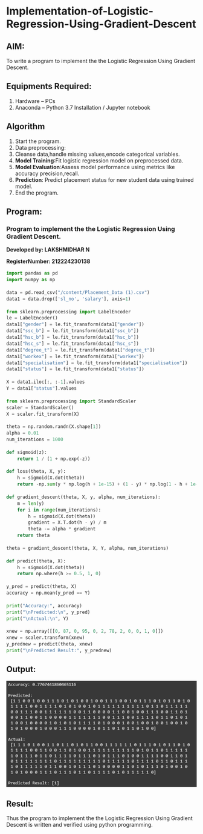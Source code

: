 # Implementation-of-Logistic-Regression-Using-Gradient-Descent

## AIM:
To write a program to implement the the Logistic Regression Using Gradient Descent.

## Equipments Required:
1. Hardware – PCs
2. Anaconda – Python 3.7 Installation / Jupyter notebook

## Algorithm
1. Start the program.
2. Data preprocessing:
3. Cleanse data,handle missing values,encode categorical variables.
4. __Model Training__:Fit logistic regression model on preprocessed data.
5. __Model Evaluation__:Assess model performance using metrics like accuracy precision,recall.
6. __Prediction__: Predict placement status for new student data using trained model.
7. End the program.


## Program:


### Program to implement the the Logistic Regression Using Gradient Descent.

__Developed by: LAKSHMIDHAR N__

__RegisterNumber:  212224230138__

```py
import pandas as pd
import numpy as np

data = pd.read_csv("/content/Placement_Data (1).csv")
data1 = data.drop(['sl_no', 'salary'], axis=1)

from sklearn.preprocessing import LabelEncoder
le = LabelEncoder()
data1["gender"] = le.fit_transform(data1["gender"])
data1["ssc_b"] = le.fit_transform(data1["ssc_b"])
data1["hsc_b"] = le.fit_transform(data1["hsc_b"])
data1["hsc_s"] = le.fit_transform(data1["hsc_s"])
data1["degree_t"] = le.fit_transform(data1["degree_t"])
data1["workex"] = le.fit_transform(data1["workex"])
data1["specialisation"] = le.fit_transform(data1["specialisation"])
data1["status"] = le.fit_transform(data1["status"])

X = data1.iloc[:, :-1].values  
Y = data1["status"].values 

from sklearn.preprocessing import StandardScaler
scaler = StandardScaler()
X = scaler.fit_transform(X)

theta = np.random.randn(X.shape[1]) 
alpha = 0.01  
num_iterations = 1000  

def sigmoid(z):
    return 1 / (1 + np.exp(-z))

def loss(theta, X, y):
    h = sigmoid(X.dot(theta))
    return -np.sum(y * np.log(h + 1e-15) + (1 - y) * np.log(1 - h + 1e-15)) / len(y)

def gradient_descent(theta, X, y, alpha, num_iterations):
    m = len(y)
    for i in range(num_iterations):
        h = sigmoid(X.dot(theta))
        gradient = X.T.dot(h - y) / m
        theta -= alpha * gradient
    return theta

theta = gradient_descent(theta, X, Y, alpha, num_iterations)

def predict(theta, X):
    h = sigmoid(X.dot(theta))
    return np.where(h >= 0.5, 1, 0)

y_pred = predict(theta, X)
accuracy = np.mean(y_pred == Y)

print("Accuracy:", accuracy)
print("\nPredicted:\n", y_pred)
print("\nActual:\n", Y)

xnew = np.array([[0, 87, 0, 95, 0, 2, 78, 2, 0, 0, 1, 0]])
xnew = scaler.transform(xnew)  
y_prednew = predict(theta, xnew)
print("\nPredicted Result:", y_prednew)
```

## Output:
![logistic regression using gradient descent](image.png)


## Result:
Thus the program to implement the the Logistic Regression Using Gradient Descent is written and verified using python programming.

